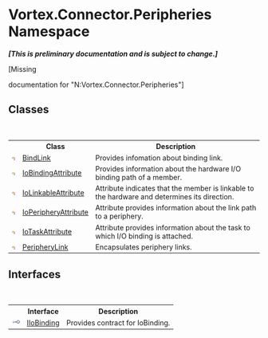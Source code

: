 # Vortex.Connector.Peripheries Namespace
 _**\[This is preliminary documentation and is subject to change.\]**_

\[Missing <summary> documentation for "N:Vortex.Connector.Peripheries"\]


## Classes
&nbsp;<table><tr><th></th><th>Class</th><th>Description</th></tr><tr><td>![Public class](media/pubclass.gif "Public class")</td><td><a href="T_Vortex_Connector_Peripheries_BindLink.md">BindLink</a></td><td>
Provides infomation about binding link.</td></tr><tr><td>![Public class](media/pubclass.gif "Public class")</td><td><a href="T_Vortex_Connector_Peripheries_IoBindingAttribute.md">IoBindingAttribute</a></td><td>
Provides information about the hardware I/O binding path of a member.</td></tr><tr><td>![Public class](media/pubclass.gif "Public class")</td><td><a href="T_Vortex_Connector_Peripheries_IoLinkableAttribute.md">IoLinkableAttribute</a></td><td>
Attribute indicates that the member is linkable to the hardware and determines its direction.</td></tr><tr><td>![Public class](media/pubclass.gif "Public class")</td><td><a href="T_Vortex_Connector_Peripheries_IoPeripheryAttribute.md">IoPeripheryAttribute</a></td><td>
Attribute provides information about the link path to a periphery.</td></tr><tr><td>![Public class](media/pubclass.gif "Public class")</td><td><a href="T_Vortex_Connector_Peripheries_IoTaskAttribute.md">IoTaskAttribute</a></td><td>
Attribute provides information about the task to which I/O binding is attached.</td></tr><tr><td>![Public class](media/pubclass.gif "Public class")</td><td><a href="T_Vortex_Connector_Peripheries_PeripheryLink.md">PeripheryLink</a></td><td>
Encapsulates periphery links.</td></tr></table>

## Interfaces
&nbsp;<table><tr><th></th><th>Interface</th><th>Description</th></tr><tr><td>![Public interface](media/pubinterface.gif "Public interface")</td><td><a href="T_Vortex_Connector_Peripheries_IIoBinding.md">IIoBinding</a></td><td>
Provides contract for IoBinding.</td></tr></table>&nbsp;
